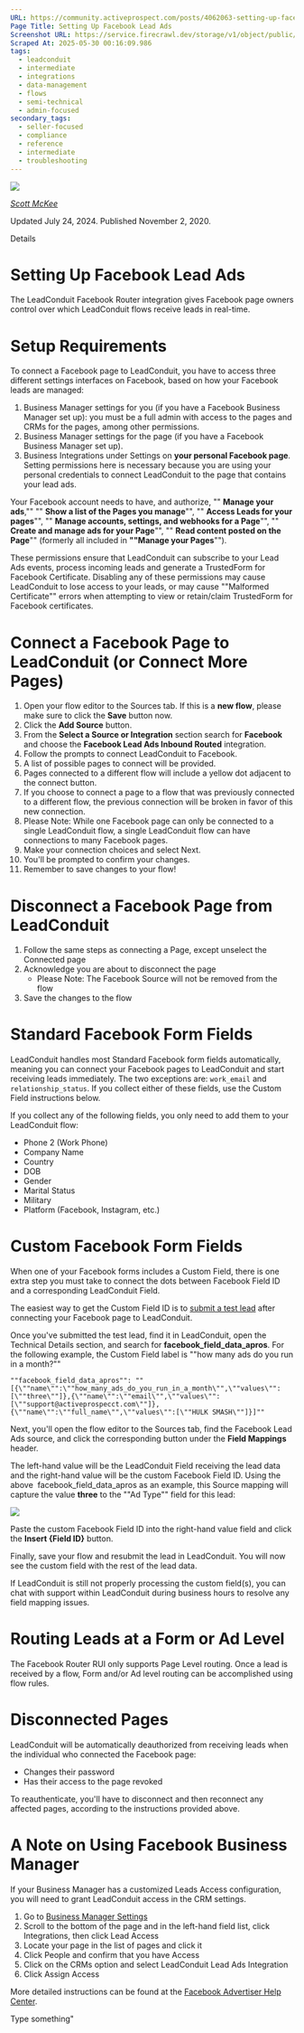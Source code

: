 ```yaml
---
URL: https://community.activeprospect.com/posts/4062063-setting-up-facebook-lead-ads
Page Title: Setting Up Facebook Lead Ads
Screenshot URL: https://service.firecrawl.dev/storage/v1/object/public/media/screenshot-66d6711b-0ef3-4bd4-a7fc-dbdbf0d66c5e.png
Scraped At: 2025-05-30 00:16:09.986
tags:
  - leadconduit
  - intermediate
  - integrations
  - data-management
  - flows
  - semi-technical
  - admin-focused
secondary_tags:
  - seller-focused
  - compliance
  - reference
  - intermediate
  - troubleshooting
---
```


[![](https://content1.bloomfire.com/avatars/users/1317000/thumb/thumbnail.png?f=1617311121&Expires=1748567763&Signature=uRq7uiuRbspwjDIIFLEGT0-tREwtCUCQn7Hx3tIVf6KOyQILKFtAzVskpkySVzaDFArtqyIuxlBjZT5c9Hsowo206s4ZgsIHubq8QlqW8208rJL3nzmFt7ViJkcw2oEPSl5cMHnarvszMoVdktofd7mheO00jlxRQ0O9vbkOsUBsUVRfOWBTurAGLdrpty1cP6xt35oU-UpXKeELe3yJlp~W3BZ-ujykWyqpNUggHB2eH~AiShOKp7rUs93sPCzf-jFk-Vvru7AzuZyDxa8v32Ds0as8UN1lgkpDkgwu3ergZo9f2EJAiRyDf9gaq4NswQbuhjWMqWl~uxtn6MSahQ__&Key-Pair-Id=APKAIDFCFZ2UHE5LPIUA)](https://community.activeprospect.com/memberships/7557680-scott-mckee)

[_Scott McKee_](https://community.activeprospect.com/memberships/7557680-scott-mckee)

Updated July 24, 2024. Published November 2, 2020.

Details

# Setting Up Facebook Lead Ads

The LeadConduit Facebook Router integration gives Facebook page owners control over which LeadConduit flows receive leads in real-time.

# Setup Requirements

To connect a Facebook page to LeadConduit, you have to access three different settings interfaces on Facebook, based on how your Facebook leads are managed:

1. Business Manager settings for you (if you have a Facebook Business Manager set up): you must be a full admin with access to the pages and CRMs for the pages, among other permissions.
2. Business Manager settings for the page (if you have a Facebook Business Manager set up).
3. Business Integrations under Settings on **your personal Facebook page**. Setting permissions here is necessary because you are using your personal credentials to connect LeadConduit to the page that contains your lead ads.

Your Facebook account needs to have, and authorize, "" **Manage your ads**,"" "" **Show a list of the Pages you manage**"", "" **Access Leads for your pages**"", "" **Manage accounts, settings, and webhooks for a Page**"", "" **Create and manage ads for your Page**"", "" **Read content posted on the Page**"" (formerly all included in **""Manage your Pages**"").

These permissions ensure that LeadConduit can subscribe to your Lead Ads events, process incoming leads and generate a TrustedForm for Facebook Certificate. Disabling any of these permissions may cause LeadConduit to lose access to your leads, or may cause ""Malformed Certificate"" errors when attempting to view or retain/claim TrustedForm for Facebook certificates.

# Connect a Facebook Page to LeadConduit (or Connect More Pages)

1. Open your flow editor to the Sources tab. If this is a **new flow**, please make sure to click the **Save** button now.
2. Click the **Add Source** button.
3. From the **Select a Source or Integration** section search for **Facebook** and choose the **Facebook Lead Ads Inbound Routed** integration.
4. Follow the prompts to connect LeadConduit to Facebook.
5. A list of possible pages to connect will be provided.
6. Pages connected to a different flow will include a yellow dot adjacent to the connect button.
1. If you choose to connect a page to a flow that was previously connected to a different flow, the previous connection will be broken in favor of this new connection.
2. Please Note: While one Facebook page can only be connected to a single LeadConduit flow, a single LeadConduit flow can have connections to many Facebook pages.
7. Make your connection choices and select Next.
8. You'll be prompted to confirm your changes.
9. Remember to save changes to your flow!

# Disconnect a Facebook Page from LeadConduit

1. Follow the same steps as connecting a Page, except unselect the Connected page
2. Acknowledge you are about to disconnect the page
   - Please Note: The Facebook Source will not be removed from the flow
3. Save the changes to the flow

# Standard Facebook Form Fields

LeadConduit handles most Standard Facebook form fields automatically, meaning you can connect your Facebook pages to LeadConduit and start receiving leads immediately. The two exceptions are: `work_email` and `relationship_status`. If you collect either of these fields, use the Custom Field instructions below.

If you collect any of the following fields, you only need to add them to your LeadConduit flow:

- Phone 2 (Work Phone)
- Company Name
- Country
- DOB
- Gender
- Marital Status
- Military
- Platform (Facebook, Instagram, etc.)

# Custom Facebook Form Fields

When one of your Facebook forms includes a Custom Field, there is one extra step you must take to connect the dots between Facebook Field ID and a corresponding LeadConduit Field.

The easiest way to get the Custom Field ID is to [submit a test lead](https://developers.facebook.com/tools/lead-ads-testing/) after connecting your Facebook page to LeadConduit.

Once you've submitted the test lead, find it in LeadConduit, open the Technical Details section, and search for **facebook\_field\_data\_apros**. For the following example, the Custom Field label is ""how many ads do you run in a month?""

```
""facebook_field_data_apros"": ""[{\""name\"":\""how_many_ads_do_you_run_in_a_month\"",\""values\"":[\""three\""]},{\""name\"":\""email\"",\""values\"":[\""support@activeprospecct.com\""]},{\""name\"":\""full_name\"",\""values\"":[\""HULK SMASH\""]}]""
```

Next, you'll open the flow editor to the Sources tab, find the Facebook Lead Ads source, and click the corresponding button under the **Field Mappings** header.

The left-hand value will be the LeadConduit Field receiving the lead data and the right-hand value will be the custom Facebook Field ID. Using the above  facebook\_field\_data\_apros as an example, this Source mapping will capture the value **three** to the ""Ad Type"" field for this lead:

![](https://content3.bloomfire.com/thumbnails/contents/002/535/855/original.png?f=1613155555&Expires=1748567763&Signature=vELLKk1XNhg1DCEfecx4ZIkWztZbf~tmRY4hyIK-NySOJrCIfeYjGfi5XvWB58h~JbL~dzmH-WxR4ZIp9q2MICloDGYyWMWOGr0EVF7frfIhyFKcMlV6ZaqpaDyROEpGAUN2Q2VObaisfvT32CeJ3Y6tF0NiZhGSMkiixDz2wn2xODOoCr6pKUxXh1gX4lQqp0~rhKk8Np88Q0uQw4icauJODMMJSOIQDxQIBGWIWtAoGalmHWPvZRu3p-8hvvngkVV8mlywRWUTYS3~EuwDxZaKc81m0RKOQYAbkaO83rhNlyJnGYJBl2PMptLDLHaLPZnZ4GOB4tZARCBeNs4Sww__&Key-Pair-Id=APKAIDFCFZ2UHE5LPIUA)

Paste the custom Facebook Field ID into the right-hand value field and click the **Insert {Field ID}** button.

Finally, save your flow and resubmit the lead in LeadConduit. You will now see the custom field with the rest of the lead data.

If LeadConduit is still not properly processing the custom field(s), you can chat with support within LeadConduit during business hours to resolve any field mapping issues.

# Routing Leads at a Form or Ad Level

The Facebook Router RUI only supports Page Level routing. Once a lead is received by a flow, Form and/or Ad level routing can be accomplished using flow rules.

# Disconnected Pages

LeadConduit will be automatically deauthorized from receiving leads when the individual who connected the Facebook page:

- Changes their password
- Has their access to the page revoked

To reauthenticate, you'll have to disconnect and then reconnect any affected pages, according to the instructions provided above.

# A Note on Using Facebook Business Manager

If your Business Manager has a customized Leads Access configuration, you will need to grant LeadConduit access in the CRM settings.

1. Go to [Business Manager Settings](https://business.facebook.com/settings)
2. Scroll to the bottom of the page and in the left-hand field list, click Integrations, then click Lead Access
3. Locate your page in the list of pages and click it
4. Click People and confirm that you have Access
5. Click on the CRMs option and select LeadConduit Lead Ads Integration
6. Click Assign Access

More detailed instructions can be found at the [Facebook Advertiser Help Center](https://www.facebook.com/business/help/1440176552713521).

Type something"

